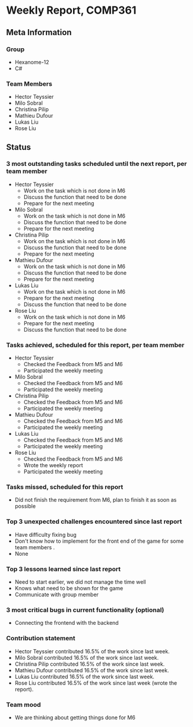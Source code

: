 # Weekly Report, COMP361

## Meta Information

### Group

 * Hexanome-12
 * C#

### Team Members
 * Hector Teyssier
 * Milo Sobral
 * Christina Pilip
 * Mathieu Dufour
 * Lukas Liu
 * Rose Liu

## Status

### 3 most outstanding tasks scheduled until the next report, per team member

* Hector Teyssier
  * Work on the task which is not done in M6
  * Discuss the function that need to be done
  * Prepare for the next meeting
* Milo Sobral
  * Work on the task which is not done in M6
  * Discuss the function that need to be done
  * Prepare for the next meeting
* Christina Pilip
  * Work on the task which is not done in M6
  * Discuss the function that need to be done
  * Prepare for the next meeting
* Mathieu Dufour
  * Work on the task which is not done in M6
  * Discuss the function that need to be done
  * Prepare for the next meeting
* Lukas Liu
  * Work on the task which is not done in M6
  * Prepare for the next meeting
  * Discuss the function that need to be done
* Rose Liu
  * Work on the task which is not done in M6
  * Prepare for the next meeting
  * Discuss the function that need to be done

### Tasks achieved, scheduled for this report, per team member

* Hector Teyssier
  * Checked the Feedback from M5 and M6
  * Participated the weekly meeting
* Milo Sobral
  * Checked the Feedback from M5 and M6
  * Participated the weekly meeting
* Christina Pilip
  * Checked the Feedback from M5 and M6
  * Participated the weekly meeting
* Mathieu Dufour
  * Checked the Feedback from M5 and M6
  * Participated the weekly meeting
* Lukas Liu
  * Checked the Feedback from M5 and M6
  * Participated the weekly meeting
* Rose Liu
  * Checked the Feedback from M5 and M6
  * Wrote the weekly report
  * Participated the weekly meeting

### Tasks missed, scheduled for this report
 * Did not finish the requirement from M6, plan to finish it as soon as possible

### Top 3 unexpected challenges encountered since last report
 * Have difficulty fixing bug
 * Don't know how to implement for the front end of the game for some team members .
 * None

### Top 3 lessons learned since last report
 * Need to start earlier, we did not manage the time well
 * Knows what need to be shown for the game
 * Communicate with group member

### 3 most critical bugs in current functionality (optional)
 * Connecting the frontend with the backend

### Contribution statement

 * Hector Teyssier contributed 16.5% of the work since last week.
 * Milo Sobral contributed 16.5% of the work since last week.
 * Christina Pilip contributed 16.5% of the work since last week.
 * Mathieu Dufour contributed 16.5% of the work since last week.
 * Lukas Liu contributed 16.5% of the work since last week.
 * Rose Liu contributed 16.5% of the work since last week (wrote the report).

### Team mood
 * We are thinking about getting things done for M6
